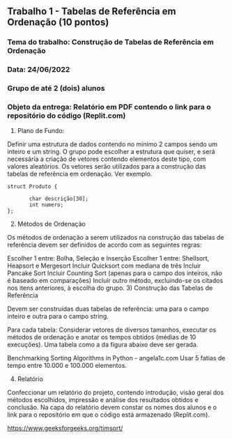 ## Trabalho 1 - Tabelas de Referência em Ordenação (10 pontos)
### Tema do trabalho: Construção de Tabelas de Referência em Ordenação
### Data: 24/06/2022
### Grupo de até 2 (dois) alunos
### Objeto da entrega: Relatório em PDF contendo o link para o repositório do código (Replit.com)

1) Plano de Fundo: 

Definir uma estrutura de dados contendo no mínimo 2 campos sendo um inteiro e um string. O grupo pode escolher a estrutura que quiser, e será necessária a criação de vetores contendo elementos deste tipo, com valores aleatórios. Os vetores serão utilizados para a construção das tabelas de referência em ordenação. Ver exemplo.

    struct Produto {

           char descrição[30];
           int numero;
    };
2) Métodos de Ordenação

Os métodos de ordenação a serem utilizados na construção das tabelas de referência devem ser definidos de acordo com as seguintes regras:

Escolher 1 entre: Bolha, Seleção e Inserção 
Escolher 1 entre: Shellsort, Heapsort e Mergesort
Incluir Quicksort com mediana de três
Incluir Pancake Sort
Incluir Counting Sort (apenas para o campo dos inteiros, não é baseado em comparações)
Incluir outro método, excluindo-se os citados nos itens anteriores, à escolha do grupo.
3) Construção das Tabelas de Referência

Devem ser construídas duas tabelas de referência: uma para o campo inteiro e outra para o campo string.

Para cada tabela: Considerar vetores de diversos tamanhos, executar os métodos de ordenação e anotar os tempos obtidos (médias de 10 execuções). Uma tabela como a da figura abaixo deve ser gerada.

Benchmarking Sorting Algorithms in Python - angela1c.com
Usar 5 fatias de tempo entre 10.000 e 100.000 elementos.

4) Relatório

Confeccionar um relatório do projeto, contendo introdução, visão geral dos métodos escolhidos, impressão e análise dos resultados obtidos e conclusão. Na capa do relatório devem constar os nomes dos alunos e o link para o repositório em que o código está armazenado (Replit.com).

https://www.geeksforgeeks.org/timsort/
